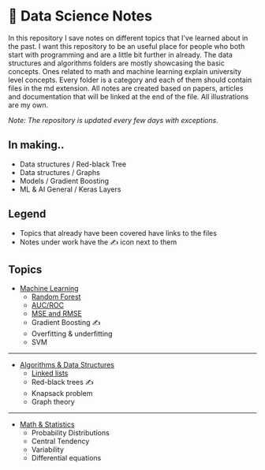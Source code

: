 # 📔 Data Science Notes
In this repository I save notes on different topics that I've learned about in the past. I want this repository to be an useful place for people who both start with programming and are a little bit further in already. The data structures and algorithms folders are mostly showcasing the basic concepts. Ones related to math and machine learning explain university level concepts. Every folder is a category and each of them should contain files in the md extension. All notes are created based on papers, articles and documentation that will be linked at the end of the file. All illustrations are my own.

_Note: The repository is updated every few days with exceptions._


## In making..
- Data structures / Red-black Tree
- Data structures / Graphs
- Models / Gradient Boosting
- ML & AI General / Keras Layers

  

## Legend
- Topics that already have been covered have links to the files
- Notes under work have the ✍ icon next to them



## Topics
- [Machine Learning]()
  - [Random Forest]()
  - [AUC/ROC]()
  - [MSE and RMSE]()
  - Gradient Boosting ✍
  - Overfitting & underfitting
  - SVM

<hr>

- [Algorithms & Data Structures]()
  - [Linked lists]()
  - Red-black trees ✍
  - Knapsack problem
  - Graph theory

<hr>

- [Math & Statistics]()
  - Probability Distributions
  - Central Tendency
  - Variability
  - Differential equations
